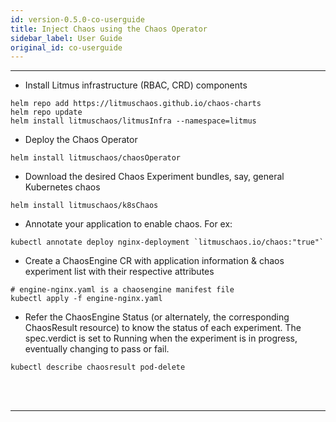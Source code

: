 ```yaml
---
id: version-0.5.0-co-userguide
title: Inject Chaos using the Chaos Operator
sidebar_label: User Guide
original_id: co-userguide
---
```

------

- Install Litmus infrastructure (RBAC, CRD) components

```
helm repo add https://litmuschaos.github.io/chaos-charts
helm repo update
helm install litmuschaos/litmusInfra --namespace=litmus
```

- Deploy the Chaos Operator

```
helm install litmuschaos/chaosOperator
```

- Download the desired Chaos Experiment bundles, say, general Kubernetes chaos

```
helm install litmuschaos/k8sChaos
```

- Annotate your application to enable chaos. For ex:

```
kubectl annotate deploy nginx-deployment `litmuschaos.io/chaos:"true"`
```

- Create a ChaosEngine CR with application information & chaos experiment list with 
their respective attributes

```
# engine-nginx.yaml is a chaosengine manifest file
kubectl apply -f engine-nginx.yaml
```

- Refer the ChaosEngine Status (or alternately, the corresponding ChaosResult resource) 
to know the status of each experiment. The spec.verdict is set to Running when the experiment 
is in progress, eventually changing to pass or fail.

```
kubectl describe chaosresult pod-delete
```

<br>

<br>

<hr>

<br>

<br>



<!-- Hotjar Tracking Code for https://docs.openebs.io -->

<script>
    (function(h,o,t,j,a,r){
        h.hj=h.hj||function(){(h.hj.q=h.hj.q||[]).push(arguments)};
        h._hjSettings={hjid:1239116,hjsv:6};
        a=o.getElementsByTagName('head')[0];
        r=o.createElement('script');r.async=1;
        r.src=t+h._hjSettings.hjid+j+h._hjSettings.hjsv;
        a.appendChild(r);
    })(window,document,'https://static.hotjar.com/c/hotjar-','.js?sv=');
</script>


<!-- Global site tag (gtag.js) - Google Analytics -->

<script async src="https://www.googletagmanager.com/gtag/js?id=UA-92076314-12"></script>
<script>
  window.dataLayer = window.dataLayer || [];
  function gtag(){dataLayer.push(arguments);}
  gtag('js', new Date());

  gtag('config', 'UA-92076314-12');
</script>
